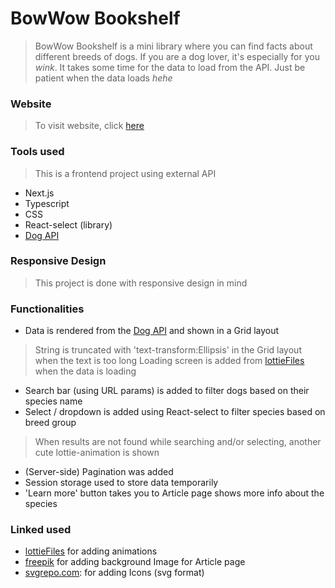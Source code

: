 # BowWow Bookshelf

> BowWow Bookshelf is a mini library where you can find facts about different breeds of dogs.
> If you are a dog lover, it's especially for you _wink_.
> It takes some time for the data to load from the API. Just be patient when the data loads _hehe_

### Website

> To visit website, click [here](https://bowwow-bookshelf-nine.vercel.app/)

### Tools used

> This is a frontend project using external API

- Next.js
- Typescript
- CSS
- React-select (library)
- [Dog API](https://thedogapi.com/)

### Responsive Design

> This project is done with responsive design in mind

### Functionalities

- Data is rendered from the [Dog API](https://thedogapi.com/) and shown in a Grid layout 
> String is truncated with 'text-transform:Ellipsis' in the Grid layout when the text is too long
> Loading screen is added from [lottieFiles](https://lottiefiles.com/) when the data is loading 
- Search bar (using URL params) is added to filter dogs based on their species name
- Select / dropdown is added using React-select to filter species based on breed group
> When results are not found while searching and/or selecting, another cute lottie-animation is shown
- (Server-side) Pagination was added
- Session storage used to store data temporarily
- 'Learn more' button takes you to Article page shows more info about the species

### Linked used

- [lottieFiles](https://lottiefiles.com/) for adding animations
- [freepik](https://www.freepik.com/free-vector/seamless-animal-pattern-background-cute-paw-print-vector-illustration_20266394.htm#query=cartoon%20dog%20paw%20print&position=39&from_view=keyword&track=ais&uuid=d40c7f50-d738-47f7-a885-8f49fa6672db) for adding background Image for Article page
- [svgrepo.com](https://www.svgrepo.com/): for adding Icons (svg format)
